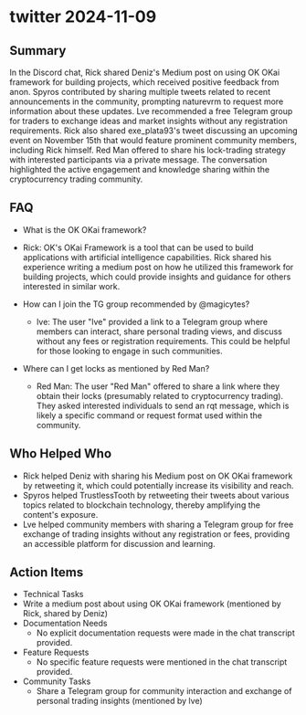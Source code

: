 # twitter 2024-11-09

## Summary
 In the Discord chat, Rick shared Deniz's Medium post on using OK OKai framework for building projects, which received positive feedback from anon. Spyros contributed by sharing multiple tweets related to recent announcements in the community, prompting naturevrm to request more information about these updates. Lve recommended a free Telegram group for traders to exchange ideas and market insights without any registration requirements. Rick also shared exe_plata93's tweet discussing an upcoming event on November 15th that would feature prominent community members, including Rick himself. Red Man offered to share his lock-trading strategy with interested participants via a private message. The conversation highlighted the active engagement and knowledge sharing within the cryptocurrency trading community.

## FAQ
 - What is the OK OKai framework?
  - Rick: OK's OKai Framework is a tool that can be used to build applications with artificial intelligence capabilities. Rick shared his experience writing a medium post on how he utilized this framework for building projects, which could provide insights and guidance for others interested in similar work.

- How can I join the TG group recommended by @magicytes?
  - lve: The user "lve" provided a link to a Telegram group where members can interact, share personal trading views, and discuss without any fees or registration requirements. This could be helpful for those looking to engage in such communities.

- Where can I get locks as mentioned by Red Man?
  - Red Man: The user "Red Man" offered to share a link where they obtain their locks (presumably related to cryptocurrency trading). They asked interested individuals to send an rqt message, which is likely a specific command or request format used within the community.

## Who Helped Who
 - Rick helped Deniz with sharing his Medium post on OK OKai framework by retweeting it, which could potentially increase its visibility and reach.
- Spyros helped TrustlessTooth by retweeting their tweets about various topics related to blockchain technology, thereby amplifying the content's exposure.
- Lve helped community members with sharing a Telegram group for free exchange of trading insights without any registration or fees, providing an accessible platform for discussion and learning.

## Action Items
 - Technical Tasks
  - Write a medium post about using OK OKai framework (mentioned by Rick, shared by Deniz)
- Documentation Needs
  - No explicit documentation requests were made in the chat transcript provided.
- Feature Requests
  - No specific feature requests were mentioned in the chat transcript provided.
- Community Tasks
  - Share a Telegram group for community interaction and exchange of personal trading insights (mentioned by lve)

